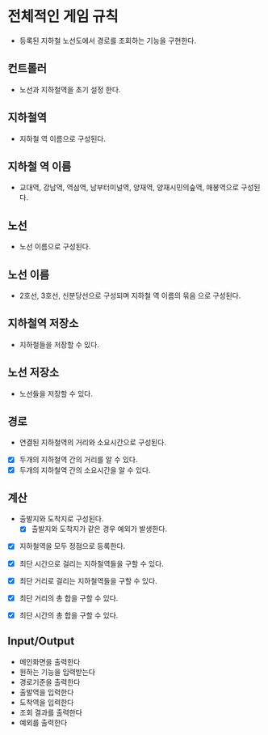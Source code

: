 # 전체적인 게임 규칙
- 등록된 지하철 노선도에서 경로를 조회하는 기능을 구현한다.

## 컨트롤러
- 노선과 지하철역을 초기 설정 한다.

## 지하철역
- 지하철 역 이름으로 구성된다.

## 지하철 역 이름
- 교대역, 강남역, 역삼역, 남부터미널역, 양재역, 양재시민의숲역, 매봉역으로 구성된다.

## 노선
- 노선 이름으로 구성된다.

## 노선 이름
- 2호선, 3호선, 신분당선으로 구성되며 지하철 역 이름의 묶음 으로 구성된다.

## 지하철역 저장소
- 지하철들을 저장할 수 있다.

## 노선 저장소
- 노선들을 저장할 수 있다.

## 경로
- 연결된 지하철역의 거리와 소요시간으로 구성된다.
- [x] 두개의 지하철역 간의 거리를 알 수 있다.
- [x] 두개의 지하철역 간의 소요시간을 알 수 있다.

## 계산
- 출발지와 도착지로 구성된다.
  - [x] 출발지와 도착지가 같은 경우 예외가 발생한다.
- [x] 지하철역을 모두 정점으로 등록한다.
- [x] 최단 시간으로 걸리는 지하철역들을 구할 수 있다.
- [x] 최단 거리로 걸리는 지하철역들을 구할 수 있다.
- [x] 최단 거리의 총 합을 구할 수 있다.
- [x] 최단 시간의 총 합을 구할 수 있다.


## Input/Output
- 메인화면을 출력한다
- 원하는 기능을 입력받는다
- 경로기준을 출력한다
- 출발역을 입력한다
- 도착역을 입력한다
- 조회 결과를 출력한다
- 예외를 출력한다
